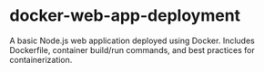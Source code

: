 # docker-web-app-deployment
A basic Node.js web application deployed using Docker. Includes Dockerfile, container build/run commands, and best practices for containerization.

